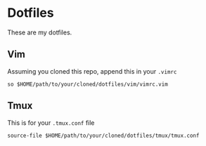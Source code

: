 # Dotfiles
These are my dotfiles.

## Vim

Assuming you cloned this repo, append this in your `.vimrc`

```
so $HOME/path/to/your/cloned/dotfiles/vim/vimrc.vim
```

## Tmux

This is for your `.tmux.conf` file

```
source-file $HOME/path/to/your/cloned/dotfiles/tmux/tmux.conf
```
